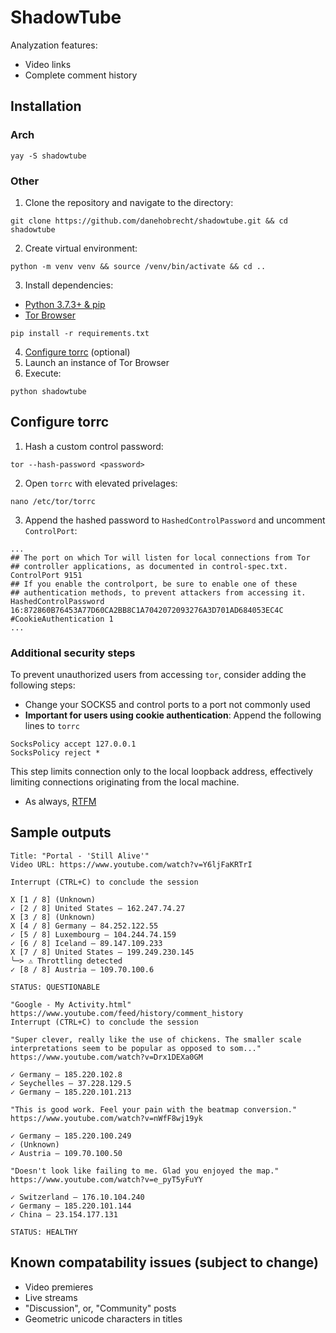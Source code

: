 # ShadowTube
Analyzation features:
 - Video links
 - Complete comment history
## Installation
### Arch
`yay -S shadowtube`
### Other
1. Clone the repository and navigate to the directory:
```
git clone https://github.com/danehobrecht/shadowtube.git && cd shadowtube
```
2. Create virtual environment:
```
python -m venv venv && source /venv/bin/activate && cd ..
```
3. Install dependencies:
 - [Python 3.7.3+ & pip](https://www.python.org/downloads/)
 - [Tor Browser](https://www.torproject.org/)
```
pip install -r requirements.txt
```
4. [Configure torrc](#configure-torrc) (optional)
5. Launch an instance of Tor Browser
6. Execute:
```
python shadowtube
```
## Configure torrc
1. Hash a custom control password:
```
tor --hash-password <password>
```
2. Open `torrc` with elevated privelages:
```
nano /etc/tor/torrc
```
3. Append the hashed password to `HashedControlPassword` and uncomment `ControlPort`:
```
...
## The port on which Tor will listen for local connections from Tor
## controller applications, as documented in control-spec.txt.
ControlPort 9151
## If you enable the controlport, be sure to enable one of these
## authentication methods, to prevent attackers from accessing it.
HashedControlPassword 16:872860B76453A77D60CA2BB8C1A7042072093276A3D701AD684053EC4C
#CookieAuthentication 1
...
```
### Additional security steps
To prevent unauthorized users from accessing `tor`, consider adding the following steps:
- Change your SOCKS5 and control ports to a port not commonly used
- **Important for users using cookie authentication**: Append the following lines to `torrc`
```
SocksPolicy accept 127.0.0.1
SocksPolicy reject *
```
This step limits connection only to the local loopback address, effectively limiting connections originating from the local machine.
- As always, [RTFM](https://2019.www.torproject.org/docs/documentation.html.en#UpToSpeed)
## Sample outputs
```
Title: "Portal - 'Still Alive'"
Video URL: https://www.youtube.com/watch?v=Y6ljFaKRTrI

Interrupt (CTRL+C) to conclude the session

X [1 / 8] (Unknown)
✓ [2 / 8] United States — 162.247.74.27
X [3 / 8] (Unknown)
X [4 / 8] Germany — 84.252.122.55
✓ [5 / 8] Luxembourg — 104.244.74.159
✓ [6 / 8] Iceland — 89.147.109.233
X [7 / 8] United States — 199.249.230.145
╰─> ⚠ Throttling detected
✓ [8 / 8] Austria — 109.70.100.6

STATUS: QUESTIONABLE
```
```
"Google - My Activity.html"
https://www.youtube.com/feed/history/comment_history
Interrupt (CTRL+C) to conclude the session

"Super clever, really like the use of chickens. The smaller scale interpretations seem to be popular as opposed to som..."
https://www.youtube.com/watch?v=Drx1DEXa0GM

✓ Germany — 185.220.102.8
✓ Seychelles — 37.228.129.5
✓ Germany — 185.220.101.213

"This is good work. Feel your pain with the beatmap conversion."
https://www.youtube.com/watch?v=nWfF8wj19yk

✓ Germany — 185.220.100.249
✓ (Unknown)
✓ Austria — 109.70.100.50

"Doesn't look like failing to me. Glad you enjoyed the map."
https://www.youtube.com/watch?v=e_pyT5yFuYY

✓ Switzerland — 176.10.104.240
✓ Germany — 185.220.101.144
✓ China — 23.154.177.131

STATUS: HEALTHY
```
## Known compatability issues (subject to change)
 - Video premieres
 - Live streams
 - "Discussion", or, "Community" posts
 - Geometric unicode characters in titles